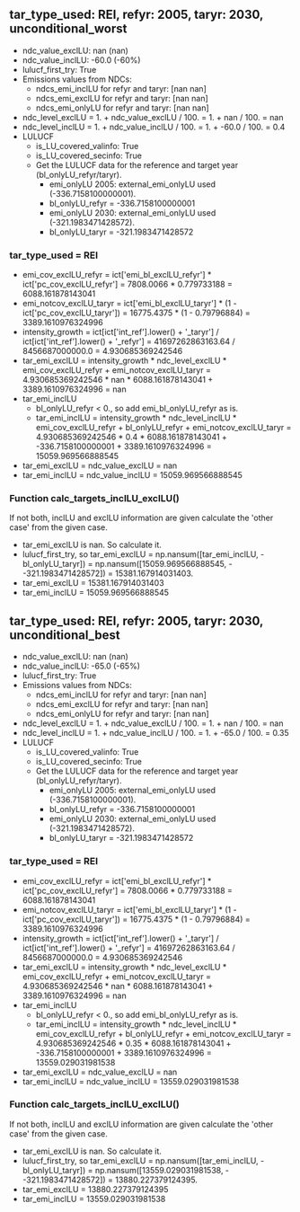 

## tar_type_used: REI, refyr: 2005, taryr: 2030, unconditional_worst
- ndc_value_exclLU: nan (nan)
- ndc_value_inclLU: -60.0 (-60%)
- lulucf_first_try: True
- Emissions values from NDCs:
  - ndcs_emi_inclLU for refyr and taryr: [nan nan]
  - ndcs_emi_exclLU for refyr and taryr: [nan nan]
  - ndcs_emi_onlyLU for refyr and taryr: [nan nan]
- ndc_level_exclLU = 1. + ndc_value_exclLU / 100. = 1. + nan / 100. = nan
- ndc_level_inclLU = 1. + ndc_value_inclLU / 100. = 1. + -60.0 / 100. = 0.4
- LULUCF
  - is_LU_covered_valinfo: True
  - is_LU_covered_secinfo: True
  - Get the LULUCF data for the reference and target year (bl_onlyLU_refyr/taryr).
    - emi_onlyLU 2005: external_emi_onlyLU used (-336.7158100000001).
    - bl_onlyLU_refyr = -336.7158100000001
    - emi_onlyLU 2030: external_emi_onlyLU used (-321.1983471428572).
    - bl_onlyLU_taryr = -321.1983471428572
### tar_type_used = REI
- emi_cov_exclLU_refyr = ict['emi_bl_exclLU_refyr'] * ict['pc_cov_exclLU_refyr'] = 7808.0066 * 0.779733188 = 6088.161878143041
- emi_notcov_exclLU_taryr = ict['emi_bl_exclLU_taryr'] * (1 - ict['pc_cov_exclLU_taryr']) = 16775.4375 * (1 - 0.79796884) = 3389.1610976324996
- intensity_growth = ict[ict['int_ref'].lower() + '\_taryr'] / ict[ict['int_ref'].lower() + '\_refyr'] = 41697262863163.64 / 8456687000000.0 = 4.930685369242546
- tar_emi_exclLU = intensity_growth * ndc_level_exclLU * emi_cov_exclLU_refyr + emi_notcov_exclLU_taryr = 4.930685369242546 * nan * 6088.161878143041 + 3389.1610976324996 = nan
- tar_emi_inclLU
  - bl_onlyLU_refyr < 0., so add emi_bl_onlyLU_refyr as is.
  - tar_emi_inclLU = intensity_growth * ndc_level_inclLU * emi_cov_exclLU_refyr + bl_onlyLU_refyr + emi_notcov_exclLU_taryr = 4.930685369242546 * 0.4 * 6088.161878143041 + -336.7158100000001 + 3389.1610976324996 = 15059.969566888545
- tar_emi_exclLU = ndc_value_exclLU = nan
- tar_emi_inclLU = ndc_value_inclLU = 15059.969566888545
### Function calc_targets_inclLU_exclLU()
If not both, inclLU and exclLU information are given calculate the 'other case' from the given case.
- tar_emi_exclLU is nan. So calculate it.
- lulucf_first_try, so tar_emi_exclLU = np.nansum([tar_emi_inclLU, -bl_onlyLU_taryr]) = np.nansum([15059.969566888545, - -321.1983471428572]) = 15381.167914031403.
- tar_emi_exclLU = 15381.167914031403
- tar_emi_inclLU = 15059.969566888545

## tar_type_used: REI, refyr: 2005, taryr: 2030, unconditional_best
- ndc_value_exclLU: nan (nan)
- ndc_value_inclLU: -65.0 (-65%)
- lulucf_first_try: True
- Emissions values from NDCs:
  - ndcs_emi_inclLU for refyr and taryr: [nan nan]
  - ndcs_emi_exclLU for refyr and taryr: [nan nan]
  - ndcs_emi_onlyLU for refyr and taryr: [nan nan]
- ndc_level_exclLU = 1. + ndc_value_exclLU / 100. = 1. + nan / 100. = nan
- ndc_level_inclLU = 1. + ndc_value_inclLU / 100. = 1. + -65.0 / 100. = 0.35
- LULUCF
  - is_LU_covered_valinfo: True
  - is_LU_covered_secinfo: True
  - Get the LULUCF data for the reference and target year (bl_onlyLU_refyr/taryr).
    - emi_onlyLU 2005: external_emi_onlyLU used (-336.7158100000001).
    - bl_onlyLU_refyr = -336.7158100000001
    - emi_onlyLU 2030: external_emi_onlyLU used (-321.1983471428572).
    - bl_onlyLU_taryr = -321.1983471428572
### tar_type_used = REI
- emi_cov_exclLU_refyr = ict['emi_bl_exclLU_refyr'] * ict['pc_cov_exclLU_refyr'] = 7808.0066 * 0.779733188 = 6088.161878143041
- emi_notcov_exclLU_taryr = ict['emi_bl_exclLU_taryr'] * (1 - ict['pc_cov_exclLU_taryr']) = 16775.4375 * (1 - 0.79796884) = 3389.1610976324996
- intensity_growth = ict[ict['int_ref'].lower() + '\_taryr'] / ict[ict['int_ref'].lower() + '\_refyr'] = 41697262863163.64 / 8456687000000.0 = 4.930685369242546
- tar_emi_exclLU = intensity_growth * ndc_level_exclLU * emi_cov_exclLU_refyr + emi_notcov_exclLU_taryr = 4.930685369242546 * nan * 6088.161878143041 + 3389.1610976324996 = nan
- tar_emi_inclLU
  - bl_onlyLU_refyr < 0., so add emi_bl_onlyLU_refyr as is.
  - tar_emi_inclLU = intensity_growth * ndc_level_inclLU * emi_cov_exclLU_refyr + bl_onlyLU_refyr + emi_notcov_exclLU_taryr = 4.930685369242546 * 0.35 * 6088.161878143041 + -336.7158100000001 + 3389.1610976324996 = 13559.029031981538
- tar_emi_exclLU = ndc_value_exclLU = nan
- tar_emi_inclLU = ndc_value_inclLU = 13559.029031981538
### Function calc_targets_inclLU_exclLU()
If not both, inclLU and exclLU information are given calculate the 'other case' from the given case.
- tar_emi_exclLU is nan. So calculate it.
- lulucf_first_try, so tar_emi_exclLU = np.nansum([tar_emi_inclLU, -bl_onlyLU_taryr]) = np.nansum([13559.029031981538, - -321.1983471428572]) = 13880.227379124395.
- tar_emi_exclLU = 13880.227379124395
- tar_emi_inclLU = 13559.029031981538